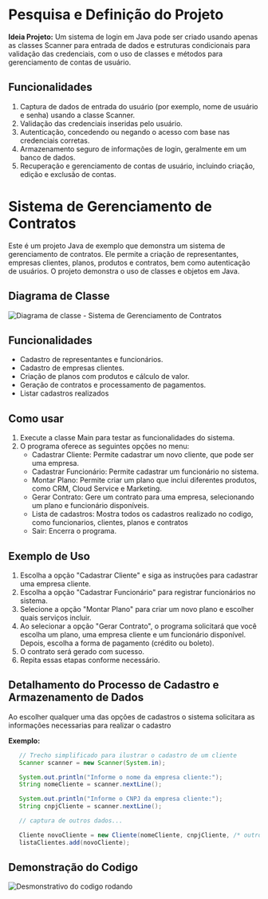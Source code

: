 # Pesquisa e Definição do Projeto
**Ideia Projeto:**
Um sistema de login em Java pode ser criado usando apenas as classes Scanner para entrada de dados e estruturas condicionais para validação das credenciais, com o uso de classes e métodos para gerenciamento de contas de usuário.

## Funcionalidades
1. Captura de dados de entrada do usuário (por exemplo, nome de usuário e senha) usando a classe Scanner.
2. Validação das credenciais inseridas pelo usuário.
3. Autenticação, concedendo ou negando o acesso com base nas credenciais corretas.
4. Armazenamento seguro de informações de login, geralmente em um banco de dados.
5. Recuperação e gerenciamento de contas de usuário, incluindo criação, edição e exclusão de contas.

# Sistema de Gerenciamento de Contratos
Este é um projeto Java de exemplo que demonstra um sistema de gerenciamento de contratos. Ele permite a criação de representantes, empresas clientes, planos, produtos e contratos, bem como autenticação de usuários. O projeto demonstra o uso de classes e objetos em Java.

## Diagrama de Classe
![Diagrama de classe - Sistema de Gerenciamento de Contratos](https://i.imgur.com/26RXUeS.png)

## Funcionalidades
- Cadastro de representantes e funcionários.
- Cadastro de empresas clientes.
- Criação de planos com produtos e cálculo de valor.
- Geração de contratos e processamento de pagamentos.
- Listar cadastros realizados

## Como usar
1. Execute a classe Main para testar as funcionalidades do sistema. 
2. O programa oferece as seguintes opções no menu:
   - Cadastrar Cliente: Permite cadastrar um novo cliente, que pode ser uma empresa.
   - Cadastrar Funcionário: Permite cadastrar um funcionário no sistema.
   - Montar Plano: Permite criar um plano que inclui diferentes produtos, como CRM, Cloud Service e Marketing.
   - Gerar Contrato: Gere um contrato para uma empresa, selecionando um plano e funcionário disponíveis.
   - Lista de cadastros: Mostra todos os cadastros realizado no codigo, como funcionarios, clientes, planos e contratos
   - Sair: Encerra o programa.

## Exemplo de Uso
1. Escolha a opção "Cadastrar Cliente" e siga as instruções para cadastrar uma empresa cliente.
2. Escolha a opção "Cadastrar Funcionário" para registrar funcionários no sistema.
3. Selecione a opção "Montar Plano" para criar um novo plano e escolher quais serviços incluir.
4. Ao selecionar a opção "Gerar Contrato", o programa solicitará que você escolha um plano, uma empresa cliente e um funcionário disponível. Depois, escolha a forma de pagamento (crédito ou boleto).
5. O contrato será gerado com sucesso.
6. Repita essas etapas conforme necessário.

## Detalhamento do Processo de Cadastro e Armazenamento de Dados
Ao escolher qualquer uma das opções de cadastros o sistema solicitara as informações necessarias para realizar o cadastro 

**Exemplo:**
```java 
   // Trecho simplificado para ilustrar o cadastro de um cliente
   Scanner scanner = new Scanner(System.in);

   System.out.println("Informe o nome da empresa cliente:");
   String nomeCliente = scanner.nextLine();

   System.out.println("Informe o CNPJ da empresa cliente:");
   String cnpjCliente = scanner.nextLine();

   // captura de outros dados...

   Cliente novoCliente = new Cliente(nomeCliente, cnpjCliente, /* outros dados */);
   listaClientes.add(novoCliente); 
```


## Demonstração do Codigo
![Desmonstrativo do codigo rodando](https://i.imgur.com/vvVRELQ.gif)

